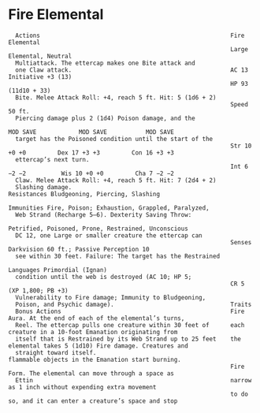 # Fire Elemental

      Actions                                                      Fire Elemental
                                                                   Large Elemental, Neutral
      Multiattack. The ettercap makes one Bite attack and
      one Claw attack.                                             AC 13                            Initiative +3 (13)
                                                                   HP 93 (11d10 + 33)
      Bite. Melee Attack Roll: +4, reach 5 ft. Hit: 5 (1d6 + 2)
                                                                   Speed 50 ft.
      Piercing damage plus 2 (1d4) Poison damage, and the
                                                                             MOD SAVE            MOD SAVE           MOD SAVE
      target has the Poisoned condition until the start of the
                                                                   Str 10 +0 +0         Dex 17 +3 +3         Con 16 +3 +3
      ettercap’s next turn.
                                                                   Int 6 −2 −2          Wis 10 +0 +0         Cha 7 −2 −2
      Claw. Melee Attack Roll: +4, reach 5 ft. Hit: 7 (2d4 + 2)
      Slashing damage.                                             Resistances Bludgeoning, Piercing, Slashing
                                                                   Immunities Fire, Poison; Exhaustion, Grappled, Paralyzed,
      Web Strand (Recharge 5–6). Dexterity Saving Throw:
                                                                     Petrified, Poisoned, Prone, Restrained, Unconscious
      DC 12, one Large or smaller creature the ettercap can
                                                                   Senses Darkvision 60 ft.; Passive Perception 10
      see within 30 feet. Failure: The target has the Restrained
                                                                   Languages Primordial (Ignan)
      condition until the web is destroyed (AC 10; HP 5;
                                                                   CR 5 (XP 1,800; PB +3)
      Vulnerability to Fire damage; Immunity to Bludgeoning,
      Poison, and Psychic damage).                                 Traits
      Bonus Actions                                                Fire Aura. At the end of each of the elemental’s turns,
      Reel. The ettercap pulls one creature within 30 feet of      each creature in a 10-foot Emanation originating from
      itself that is Restrained by its Web Strand up to 25 feet    the elemental takes 5 (1d10) Fire damage. Creatures and
      straight toward itself.                                      flammable objects in the Emanation start burning.
                                                                   Fire Form. The elemental can move through a space as
      Ettin                                                        narrow as 1 inch without expending extra movement
                                                                   to do so, and it can enter a creature’s space and stop
